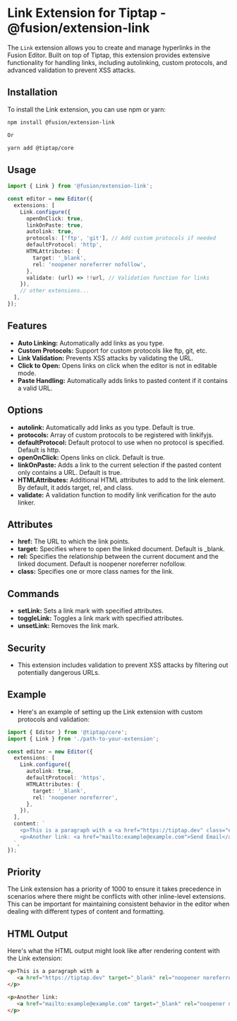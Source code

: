 # Link Extension for Tiptap - @fusion/extension-link

The `Link` extension allows you to create and manage hyperlinks in the Fusion Editor. Built on top of Tiptap, this extension provides extensive functionality for handling links, including autolinking, custom protocols, and advanced validation to prevent XSS attacks.

## Installation

To install the Link extension, you can use npm or yarn:

```bash
npm install @fusion/extension-link

Or

yarn add @tiptap/core
```

## Usage

```typescript
import { Link } from '@fusion/extension-link';

const editor = new Editor({
  extensions: [
    Link.configure({
      openOnClick: true,
      linkOnPaste: true,
      autolink: true,
      protocols: ['ftp', 'git'], // Add custom protocols if needed
      defaultProtocol: 'http',
      HTMLAttributes: {
        target: '_blank',
        rel: 'noopener noreferrer nofollow',
      },
      validate: (url) => !!url, // Validation function for links
    }),
    // other extensions...
  ],
});
```

## Features

- **Auto Linking:** Automatically add links as you type.
- **Custom Protocols:** Support for custom protocols like ftp, git, etc.
- **Link Validation:** Prevents XSS attacks by validating the URL.
- **Click to Open:** Opens links on click when the editor is not in editable mode.
- **Paste Handling:** Automatically adds links to pasted content if it contains a valid URL.

## Options

- **autolink:** Automatically add links as you type. Default is true.
- **protocols:** Array of custom protocols to be registered with linkifyjs.
- **defaultProtocol:** Default protocol to use when no protocol is specified. Default is http.
- **openOnClick:** Opens links on click. Default is true.
- **linkOnPaste:** Adds a link to the current selection if the pasted content only contains a URL. Default is true.
- **HTMLAttributes:** Additional HTML attributes to add to the link element. By default, it adds target, rel, and class.
- **validate:** A validation function to modify link verification for the auto linker.

## Attributes
- **href:** The URL to which the link points.
- **target:** Specifies where to open the linked document. Default is _blank.
- **rel:** Specifies the relationship between the current document and the linked document. Default is noopener noreferrer nofollow.
- **class:** Specifies one or more class names for the link.

## Commands

- **setLink:** Sets a link mark with specified attributes.
- **toggleLink:** Toggles a link mark with specified attributes.
- **unsetLink:** Removes the link mark.

## Security

- This extension includes validation to prevent XSS attacks by filtering out potentially dangerous URLs.

## Example

- Here's an example of setting up the Link extension with custom protocols and validation:

```typescript
import { Editor } from '@tiptap/core';
import { Link } from './path-to-your-extension';

const editor = new Editor({
  extensions: [
    Link.configure({
      autolink: true,
      defaultProtocol: 'https',
      HTMLAttributes: {
        target: '_blank',
        rel: 'noopener noreferrer',
      },
    }),
  ],
  content: `
    <p>This is a paragraph with a <a href="https://tiptap.dev" class="example-class">link to Tiptap</a>.</p>
    <p>Another link: <a href="mailto:example@example.com">Send Email</a></p>
  `,
});
```

## Priority

The Link extension has a priority of 1000 to ensure it takes precedence in scenarios where there might be conflicts with other inline-level extensions. This can be important for maintaining consistent behavior in the editor when dealing with different types of content and formatting.

## HTML Output

Here's what the HTML output might look like after rendering content with the Link extension:

```html 
<p>This is a paragraph with a 
   <a href="https://tiptap.dev" target="_blank" rel="noopener noreferrer" class="example-class">link to Tiptap</a>.
</p>

<p>Another link: 
   <a href="mailto:example@example.com" target="_blank" rel="noopener noreferrer">Send Email</a>
</p>
```
